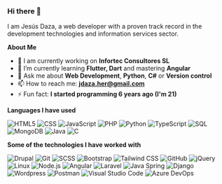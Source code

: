 ### Hi there 👋

I am Jesús Daza, a web developer with a proven track record in the development technologies and information services sector.

**About Me**

- 🔭 I am currently working on **Infortec Consultores SL** 
- 🌱 I’m currently learning **Flutter, Dart** and mastering **Angular**
- 💬 Ask me about **Web Development**, **Python**, **C#** or **Version control**
- 📫 How to reach me: **jdaza.her@gmail.com**
- ⚡ Fun fact: **I started programming 6 years ago (I'm 21)**

**Languages I have used**

![HTML5](https://img.shields.io/badge/-HTML5-000000?style=flat&logo=HTML5)
![CSS](https://img.shields.io/badge/-CSS-000000?style=flat&logo=CSS)
![JavaScript](https://img.shields.io/badge/-JavaScript-000000?style=flat&logo=javascript)
![PHP](https://img.shields.io/badge/-PHP-000000?style=flat&logo=php)
![Python](https://img.shields.io/badge/-Python-000000?style=flat&logo=python)
![TypeScript](https://img.shields.io/badge/-TypeScript-000000?style=flat&logo=typescript&logoColor=007ACC)
![SQL](https://img.shields.io/badge/-MySQL-000000?style=flat&logo=MySQL)
![MongoDB](https://img.shields.io/badge/-MongoDB-000000?style=flat&logo=MongoDB)
![Java](https://img.shields.io/badge/-Java-000000?style=flat&logo=Java&logoColor=007396)
![C](https://img.shields.io/badge/-C-000000?style=flat&logo=C)

**Some of the technologies I have worked with**

![Drupal](https://img.shields.io/badge/-Drupal-000000?style=flat&logo=Drupal)
![Git](https://img.shields.io/badge/-Git-000000?style=flat&logo=git&logoColor=F05032)
![SCSS](https://img.shields.io/badge/-SCSS-000000?style=flat&logo=Sass)
![Bootstrap](https://img.shields.io/badge/-Bootstrap-000000?style=flat&logo=bootstrap)
![Tailwind CSS](https://img.shields.io/badge/-Tailwind-000000?style=flat&logo=tailwindcss)
![GitHub](https://img.shields.io/badge/-GitHub-000000?style=flat&logo=github&logoColor=FFFFFF)
![jQuery](https://img.shields.io/badge/-jQuery-000000?style=flat&logo=jQuery&logoColor=0769AD)
![Linux](https://img.shields.io/badge/-Linux-000000?style=flat&logo=linux&logoColor=FCC624)
![Node.js](https://img.shields.io/badge/-Node.js-000000?style=flat&logo=node.js&logoColor=339933)
![Angular](https://img.shields.io/badge/-Angular-000000?style=flat&logo=Angular&logoColor=C3002F)
![Laravel](https://img.shields.io/badge/-Laravel-000000?style=flat&logo=Laravel)
![Java Spring](https://img.shields.io/badge/-Springboot-000000?style=flat&logo=spring&logoColor=6DB33F)
![Django](https://img.shields.io/badge/-Django-000000?style=flat&logo=django)
![Wordpress](https://img.shields.io/badge/-Wordpress-000000?style=flat&logo=WordPress)
![Postman](https://img.shields.io/badge/-Postman-000000?style=flat&logo=Postman)
![Visual Studio Code](https://img.shields.io/badge/-VSCode-000000?style=flat&logo=visualstudiocode)
![Azure DevOps](https://img.shields.io/badge/-VSCode-000000?style=flat&logo=azuredevops)
